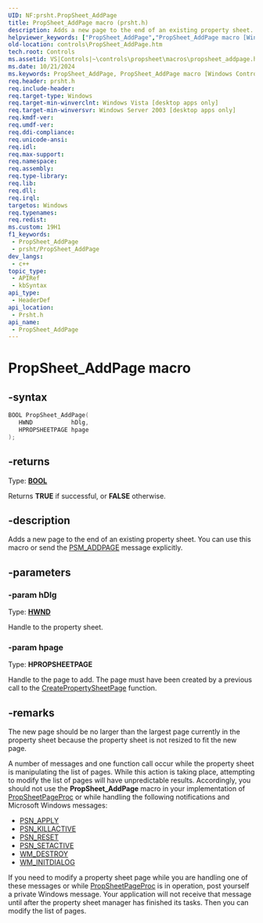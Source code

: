 ```yaml
---
UID: NF:prsht.PropSheet_AddPage
title: PropSheet_AddPage macro (prsht.h)
description: Adds a new page to the end of an existing property sheet. You can use this macro or send the PSM_ADDPAGE message explicitly.
helpviewer_keywords: ["PropSheet_AddPage","PropSheet_AddPage macro [Windows Controls]","_win32_PropSheet_AddPage","_win32_PropSheet_AddPage_cpp","controls.PropSheet_AddPage","controls._win32_PropSheet_AddPage","prsht/PropSheet_AddPage"]
old-location: controls\PropSheet_AddPage.htm
tech.root: Controls
ms.assetid: VS|Controls|~\controls\propsheet\macros\propsheet_addpage.htm
ms.date: 10/21/2024
ms.keywords: PropSheet_AddPage, PropSheet_AddPage macro [Windows Controls], _win32_PropSheet_AddPage, _win32_PropSheet_AddPage_cpp, controls.PropSheet_AddPage, controls._win32_PropSheet_AddPage, prsht/PropSheet_AddPage
req.header: prsht.h
req.include-header: 
req.target-type: Windows
req.target-min-winverclnt: Windows Vista [desktop apps only]
req.target-min-winversvr: Windows Server 2003 [desktop apps only]
req.kmdf-ver: 
req.umdf-ver: 
req.ddi-compliance: 
req.unicode-ansi: 
req.idl: 
req.max-support: 
req.namespace: 
req.assembly: 
req.type-library: 
req.lib: 
req.dll: 
req.irql: 
targetos: Windows
req.typenames: 
req.redist: 
ms.custom: 19H1
f1_keywords:
 - PropSheet_AddPage
 - prsht/PropSheet_AddPage
dev_langs:
 - c++
topic_type:
 - APIRef
 - kbSyntax
api_type:
 - HeaderDef
api_location:
 - Prsht.h
api_name:
 - PropSheet_AddPage
---
```


# PropSheet_AddPage macro

## -syntax

```cpp
BOOL PropSheet_AddPage(
   HWND           hDlg,
   HPROPSHEETPAGE hpage
);
```

## -returns

Type: **[BOOL](/windows/desktop/winprog/windows-data-types)**

Returns <b>TRUE</b> if successful, or <b>FALSE</b> otherwise.


## -description

Adds a new page to the end of an existing property sheet. You can use this macro or send the <a href="/windows/desktop/Controls/psm-addpage">PSM_ADDPAGE</a> message explicitly.

## -parameters

### -param hDlg

Type: <b><a href="/windows/desktop/WinProg/windows-data-types">HWND</a></b>

Handle to the property sheet.

### -param hpage

Type: <b>HPROPSHEETPAGE</b>

Handle to the page to add. The page must have been created by a previous call to the <a href="/windows/desktop/api/prsht/nf-prsht-createpropertysheetpagea">CreatePropertySheetPage</a> function.

## -remarks

The new page should be no larger than the largest page currently in the property sheet because the property sheet is not resized to fit the new page.

A number of messages and one function call occur while the property sheet is manipulating the list of pages. While this action is taking place, attempting to modify the list of pages will have unpredictable results. Accordingly, you should not use the <b>PropSheet_AddPage</b> macro in your implementation of <a href="/windows/desktop/api/prsht/nc-prsht-lpfnpspcallbacka">PropSheetPageProc</a> or while handling the following notifications and Microsoft Windows messages:

<ul>
<li>
<a href="/windows/desktop/Controls/psn-apply">PSN_APPLY</a>
</li>
<li>
<a href="/windows/desktop/Controls/psn-killactive">PSN_KILLACTIVE</a>
</li>
<li>
<a href="/windows/desktop/Controls/psn-reset">PSN_RESET</a>
</li>
<li>
<a href="/windows/desktop/Controls/psn-setactive">PSN_SETACTIVE</a>
</li>
<li>
<a href="/windows/desktop/winmsg/wm-destroy">WM_DESTROY</a>
</li>
<li>
<a href="/windows/desktop/dlgbox/wm-initdialog">WM_INITDIALOG</a>
</li>
</ul>
If you need to modify a property sheet page while you are handling one of these messages or while <a href="/windows/desktop/api/prsht/nc-prsht-lpfnpspcallbacka">PropSheetPageProc</a> is in operation, post yourself a private Windows message. Your application will not receive that message until after the property sheet manager has finished its tasks. Then you can modify the list of pages.
